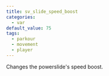 ```yaml
---
title: sv_slide_speed_boost
categories:
  - var
default_value: 75
tags:
  - parkour
  - movement
  - player
---
```


Changes the powerslide's speed boost.
